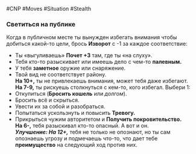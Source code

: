 #CNP #Moves #Situation #Stealth 

### Светиться на публике  
Когда в публичном месте ты вынужден избегать внимания чтобы добиться какой-то  цели, брось **Изворот** с -1 за каждое соответствие:  
-  Ты «выгуливаешь» **Почет +3** там, где ты «на слуху».  
-  Тебя кто-то разыскивает или имеешь дело с чем-то **палевным.**  
-  У тебя **заметное** оружие или снаряжение.  
-  Твой вид не соответствует району.  
**На 10+,** ты не привлекаешь внимания, может тебя даже избегают.  
**На 7-9,** ты рискуешь столкнуться с кем-то, кого избегал. Выбери 1:  
-  Откупиться (**Бросить кошель** или *долгом*).  
-  Бросить всё и скрыться.  
-  Увести их за собой и разобраться.  
-  Попытаться ускользнуть и повысить **Тревогу.**  
-  Прикрыться чужим авторитетом и **Получить покровительство.**  
**На 6-,** тебя разыскивал кто-то опасный. А вот и он.  
***Улучшение: На 12+,*** тебя не только не опознают, но ты сам опознаешь угрозу и  подмечаешь что-то, что дает тебе **преимущество** на следующий ход против них.  